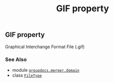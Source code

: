 ﻿---
title: GIF property
second_title: GroupDocs.Merger for Python via .NET API References
description: 
type: docs
url: /python-net/groupdocs.merger.domain/filetype/gif/
is_root: false
weight: 230
---

## GIF property


Graphical Interchange Format File (.gif)

### See Also
* module [`groupdocs.merger.domain`](../../)
* class [`FileType`](/merger/python-net/groupdocs.merger.domain/filetype)

